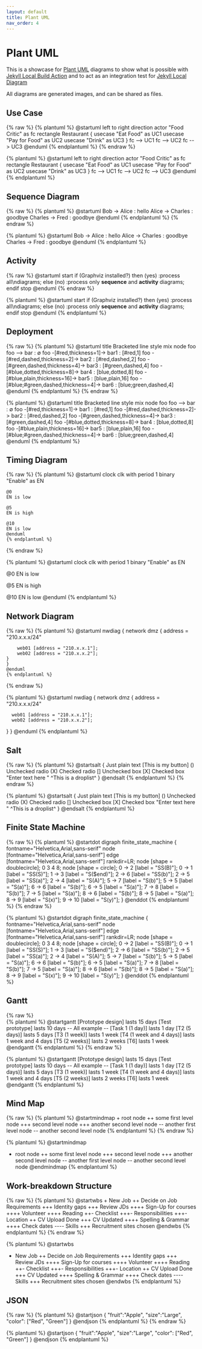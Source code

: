 ```yaml
---
layout: default
title: Plant UML
nav_order: 4
---
```


# Plant UML

This is a showcase for [Plant UML](https://plantuml.com) diagrams to show what is possible with [Jekyll Local Build Action](https://github.com/jekyll-local-diagram-build-action) and to act as an integration test for [Jekyll Local Diagram](https://github.com/hackinghat/jekyll-local-diagram)

All diagrams are generated images, and can be shared as files.

## Use Case

{% raw %}
    {% plantuml %}
    @startuml
    left to right direction
    actor "Food Critic" as fc
    rectangle Restaurant {
    usecase "Eat Food" as UC1
    usecase "Pay for Food" as UC2
    usecase "Drink" as UC3
    }
    fc --> UC1
    fc --> UC2
    fc --> UC3
    @enduml
    {% endplantuml %}
{% endraw %}

{% plantuml %}
@startuml
left to right direction
actor "Food Critic" as fc
rectangle Restaurant {
  usecase "Eat Food" as UC1
  usecase "Pay for Food" as UC2
  usecase "Drink" as UC3
}
fc --> UC1
fc --> UC2
fc --> UC3
@enduml
{% endplantuml %}

## Sequence Diagram 

{% raw %}
    {% plantuml %}
    @startuml
    Bob -> Alice : hello
    Alice -> Charles : goodbye
    Charles -> Fred : goodbye
    @enduml
    {% endplantuml %}
{% endraw %}

{% plantuml %}
@startuml
Bob -> Alice : hello
Alice -> Charles : goodbye
Charles -> Fred : goodbye
@enduml
{% endplantuml %}

## Activity

{% raw %}
@startuml
start
if (Graphviz installed?) then (yes)
  :process all\ndiagrams;
else (no)
  :process only
  __sequence__ and __activity__ diagrams;
endif
stop
@enduml
{% endraw %}

{% plantuml %}
@startuml
start
if (Graphviz installed?) then (yes)
  :process all\ndiagrams;
else (no)
  :process only
  __sequence__ and __activity__ diagrams;
endif
stop
@enduml
{% endplantuml %}

## Deployment

{% raw %}
    {% plantuml %}
    @startuml
    title Bracketed line style mix
    node foo
    foo --> bar                             : ∅
    foo -[#red,thickness=1]-> bar1          : [#red,1]
    foo -[#red,dashed,thickness=2]-> bar2   : [#red,dashed,2]
    foo -[#green,dashed,thickness=4]-> bar3 : [#green,dashed,4]
    foo -[#blue,dotted,thickness=8]-> bar4  : [blue,dotted,8]
    foo -[#blue,plain,thickness=16]-> bar5  : [blue,plain,16]
    foo -[#blue;#green,dashed,thickness=4]-> bar6  : [blue;green,dashed,4]
    @enduml
    {% endplantuml %}
{% endraw %}

{% plantuml %}
@startuml
title Bracketed line style mix
node foo
foo --> bar                             : ∅
foo -[#red,thickness=1]-> bar1          : [#red,1]
foo -[#red,dashed,thickness=2]-> bar2   : [#red,dashed,2]
foo -[#green,dashed,thickness=4]-> bar3 : [#green,dashed,4]
foo -[#blue,dotted,thickness=8]-> bar4  : [blue,dotted,8]
foo -[#blue,plain,thickness=16]-> bar5  : [blue,plain,16]
foo -[#blue;#green,dashed,thickness=4]-> bar6  : [blue;green,dashed,4]
@enduml
{% endplantuml %}

## Timing Diagram

{% raw %}
    {% plantuml %}
    @startuml
    clock clk with period 1
    binary "Enable" as EN

    @0
    EN is low

    @5
    EN is high

    @10
    EN is low
    @enduml
    {% endplantuml %}
{% endraw %}

{% plantuml %}
@startuml
clock clk with period 1
binary "Enable" as EN

@0
EN is low

@5
EN is high

@10
EN is low
@enduml
{% endplantuml %}

## Network Diagram

{% raw %}
    {% plantuml %}
    @startuml
    nwdiag {
    network dmz {
        address = "210.x.x.x/24"

        web01 [address = "210.x.x.1"];
        web02 [address = "210.x.x.2"];
    }
    }
    @enduml
    {% endplantuml %}
{% endraw %}

{% plantuml %}
@startuml
nwdiag {
  network dmz {
      address = "210.x.x.x/24"

      web01 [address = "210.x.x.1"];
      web02 [address = "210.x.x.2"];
  }
}
@enduml
{% endplantuml %}

## Salt 

{% raw %}
    {% plantuml %}
    @startsalt
    {
    Just plain text
    [This is my button]
    ()  Unchecked radio
    (X) Checked radio
    []  Unchecked box
    [X] Checked box
    "Enter text here   "
    ^This is a droplist^
    }
    @endsalt
    {% endplantuml %}
{% endraw %}

{% plantuml %}
@startsalt
{
  Just plain text
  [This is my button]
  ()  Unchecked radio
  (X) Checked radio
  []  Unchecked box
  [X] Checked box
  "Enter text here   "
  ^This is a droplist^
}
@endsalt
{% endplantuml %}

## Finite State Machine

{% raw %}
    {% plantuml %}
    @startdot
    digraph finite_state_machine {
        fontname="Helvetica,Arial,sans-serif"
        node [fontname="Helvetica,Arial,sans-serif"]
        edge [fontname="Helvetica,Arial,sans-serif"]
        rankdir=LR;
        node [shape = doublecircle]; 0 3 4 8;
        node [shape = circle];
        0 -> 2 [label = "SS(B)"];
        0 -> 1 [label = "SS(S)"];
        1 -> 3 [label = "S($end)"];
        2 -> 6 [label = "SS(b)"];
        2 -> 5 [label = "SS(a)"];
        2 -> 4 [label = "S(A)"];
        5 -> 7 [label = "S(b)"];
        5 -> 5 [label = "S(a)"];
        6 -> 6 [label = "S(b)"];
        6 -> 5 [label = "S(a)"];
        7 -> 8 [label = "S(b)"];
        7 -> 5 [label = "S(a)"];
        8 -> 6 [label = "S(b)"];
        8 -> 5 [label = "S(a)"];
        8 -> 9 [label = "S(x)"];
        9 -> 10 [label = "S(y)"];
    }
    @enddot
    {% endplantuml %}
{% endraw %}

{% plantuml %}
@startdot
digraph finite_state_machine {
	fontname="Helvetica,Arial,sans-serif"
	node [fontname="Helvetica,Arial,sans-serif"]
	edge [fontname="Helvetica,Arial,sans-serif"]
	rankdir=LR;
	node [shape = doublecircle]; 0 3 4 8;
	node [shape = circle];
	0 -> 2 [label = "SS(B)"];
	0 -> 1 [label = "SS(S)"];
	1 -> 3 [label = "S($end)"];
	2 -> 6 [label = "SS(b)"];
	2 -> 5 [label = "SS(a)"];
	2 -> 4 [label = "S(A)"];
	5 -> 7 [label = "S(b)"];
	5 -> 5 [label = "S(a)"];
	6 -> 6 [label = "S(b)"];
	6 -> 5 [label = "S(a)"];
	7 -> 8 [label = "S(b)"];
	7 -> 5 [label = "S(a)"];
	8 -> 6 [label = "S(b)"];
	8 -> 5 [label = "S(a)"];
	8 -> 9 [label = "S(x)"];
	9 -> 10 [label = "S(y)"];
}
@enddot
{% endplantuml %}

## Gantt

{% raw %}	
    {% plantuml %}
    @startgantt
    [Prototype design] lasts 15 days
    [Test prototype] lasts 10 days
    -- All example --
    [Task 1 (1 day)] lasts 1 day
    [T2 (5 days)] lasts 5 days
    [T3 (1 week)] lasts 1 week
    [T4 (1 week and 4 days)] lasts 1 week and 4 days
    [T5 (2 weeks)] lasts 2 weeks
    [T6] lasts 1 week
    @endgantt
    {% endplantuml %}
{% endraw %}

{% plantuml %}
@startgantt
[Prototype design] lasts 15 days
[Test prototype] lasts 10 days
-- All example --
[Task 1 (1 day)] lasts 1 day
[T2 (5 days)] lasts 5 days
[T3 (1 week)] lasts 1 week
[T4 (1 week and 4 days)] lasts 1 week and 4 days
[T5 (2 weeks)] lasts 2 weeks
[T6] lasts 1 week
@endgantt
{% endplantuml %}

## Mind Map

{% raw %}
    {% plantuml %}
    @startmindmap
    + root node
    ++ some first level node
    +++ second level node
    +++ another second level node
    -- another first level node
    -- another second level node
    {% endplantuml %}
{% endraw %}

{% plantuml %}
@startmindmap
+ root node
++ some first level node
+++ second level node
+++ another second level node
-- another first level node
-- another second level node
@endmindmap
{% endplantuml %}

## Work-breakdown Structure

{% raw %}
    {% plantuml %}
    @startwbs
    + New Job
    ++ Decide on Job Requirements
    +++ Identity gaps
    +++ Review JDs
    ++++ Sign-Up for courses
    ++++ Volunteer
    ++++ Reading
    ++- Checklist
    +++- Responsibilities
    +++- Location
    ++ CV Upload Done
    +++ CV Updated
    ++++ Spelling & Grammar
    ++++ Check dates
    ---- Skills
    +++ Recruitment sites chosen
    @endwbs
    {% endplantuml %}
{% endraw %}

{% plantuml %}
@startwbs
+ New Job
++ Decide on Job Requirements
+++ Identity gaps
+++ Review JDs
++++ Sign-Up for courses
++++ Volunteer
++++ Reading
++- Checklist
+++- Responsibilities
+++- Location
++ CV Upload Done
+++ CV Updated
++++ Spelling & Grammar
++++ Check dates
---- Skills
+++ Recruitment sites chosen
@endwbs
{% endplantuml %}

## JSON

{% raw %}
    {% plantuml %}
    @startjson
    {
    "fruit":"Apple",
    "size":"Large",
    "color": ["Red", "Green"]
    }
    @endjson
    {% endplantuml %}
{% endraw %}

{% plantuml %}
@startjson
{
   "fruit":"Apple",
   "size":"Large",
   "color": ["Red", "Green"]
}
@endjson
{% endplantuml %}
